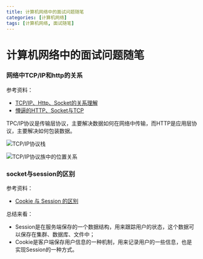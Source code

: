 ```yaml
---
title: 计算机网络中的面试问题随笔
categories: [计算机网络]
tags: [计算机网络, 面试随笔]
---
```

# 计算机网络中的面试问题随笔
### 网络中TCP/IP和http的关系
参考资料：
- [TCP/IP、Http、Socket的关系理解](https://blog.csdn.net/qq_35181209/article/details/75212533)
- [懵逼的HTTP、Socket与TCP](https://www.jianshu.com/p/a5410f895d6b)

TPC/IP协议是传输层协议，主要解决数据如何在网络中传输，而HTTP是应用层协议，主要解决如何包装数据。

![TCP/IP协议栈](https://raw.githubusercontent.com/zqjflash/tcp-ip-protocal/master/tcp-ip-protocal.png)

![TCP/IP协议族中的位置关系](https://upload-images.jianshu.io/upload_images/735757-e38faee729cc7dfc.png?imageMogr2/auto-orient/strip%7CimageView2/2/w/540)
### socket与session的区别
参考资料：
- [Cookie 与 Session 的区别](https://juejin.im/entry/5766c29d6be3ff006a31b84e)

总结来看：
- Session是在服务端保存的一个数据结构，用来跟踪用户的状态，这个数据可以保存在集群、数据库、文件中；
- Cookie是客户端保存用户信息的一种机制，用来记录用户的一些信息，也是实现Session的一种方式。
